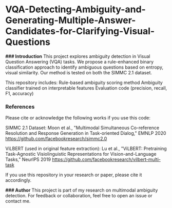 # VQA-Detecting-Ambiguity-and-Generating-Multiple-Answer-Candidates-for-Clarifying-Visual-Questions
**### Introduction**
This project explores ambiguity detection in Visual Question Answering (VQA) tasks. We propose a rule-enhanced binary classification approach to identify ambiguous questions based on entropy, visual similarity. Our method is tested on both the SIMMC 2.1 dataset.

This repository includes:
Rule-based ambiguity scoring method
Ambiguity classifier trained on interpretable features
Evaluation code (precision, recall, F1, accuracy)

### **References**
Please cite or acknowledge the following works if you use this code:

SIMMC 2.1 Dataset:
Moon et al., "Multimodal Simultaneous Co-reference Resolution and Response Generation in Task-oriented Dialog," EMNLP 2020
https://github.com/facebookresearch/simmc2.0

ViLBERT (used in original feature extraction):
Lu et al., "ViLBERT: Pretraining Task-Agnostic Visiolinguistic Representations for Vision-and-Language Tasks," NeurIPS 2019
https://github.com/facebookresearch/vilbert-multi-task

If you use this repository in your research or paper, please cite it accordingly.

**### Author**
This project is part of my research on multimodal ambiguity detection. For feedback or collaboration, feel free to open an issue or contact me.
